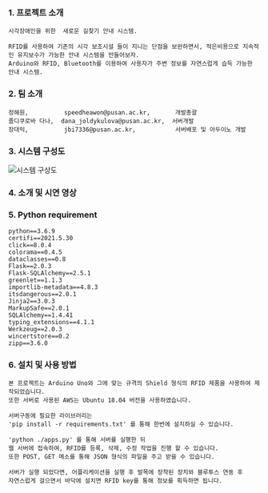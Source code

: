 ### 1. 프로젝트 소개
```
시각장애인을 위한  새로운 길찾기 안내 시스템.

RFID를 사용하여 기존의 시각 보조시설 들이 지니는 단점을 보완하면서, 적은비용으로 지속적인 유지보수가 가능한 안내 시스템을 만들어보자.
Arduino와 RFID, Bluetooth를 이용하여 사용자가 주변 정보를 자연스럽게 습득 가능한 안내 시스템.
```

### 2. 팀 소개
```
정해원,          speedheawon@pusan.ac.kr,       개발총괄
졸디쿠로바 다나,  dana_joldykulova@pusan.ac.kr,  서버개발
장대익,          jbi7336@pusan.ac.kr,           서버배포 및 아두이노 개발
```

### 3. 시스템 구성도
![시스템 구상도](https://user-images.githubusercontent.com/35110792/195494080-891fd16f-d3c3-4c89-9dc6-10bc4d00f8dd.png)

### 4. 소개 및 시연 영상

### 5. Python requirement
```
python==3.6.9
certifi==2021.5.30
click==8.0.4
colorama==0.4.5
dataclasses==0.8
Flask==2.0.3
Flask-SQLAlchemy==2.5.1
greenlet==1.1.3
importlib-metadata==4.8.3
itsdangerous==2.0.1
Jinja2==3.0.3
MarkupSafe==2.0.1
SQLAlchemy==1.4.41
typing_extensions==4.1.1
Werkzeug==2.0.3
wincertstore==0.2
zipp==3.6.0
```

### 6. 설치 및 사용 방법
```
본 프로젝트는 Arduino Uno와 그에 맞는 규격의 Shield 형식의 RFID 제품을 사용하여 제작되었습니다.
또한 서버로 사용된 AWS는 Ubuntu 18.04 버전을 사용하였습니다.

서버구동에 필요한 라이브러리는
'pip install -r requirements.txt' 를 통해 한번에 설치하실 수 있습니다.

'python ./apps.py' 를 통해 서버를 실행한 뒤
웹 서버에 접속하여, RFID를 등록, 삭제, 수정 작업을 진행 할 수 있습니다.
또한 POST, GET 메소를 통해 JSON 형식의 파일을 주고 받을 수 있습니다.

서버가 실행 되었다면, 어플리케이션을 실행 후 발목에 장착된 장치와 블루투스 연동 후
자연스럽게 걸으면서 바닥에 설치면 RFID key를 통해 정보를 획득하면 됩니다.
```
